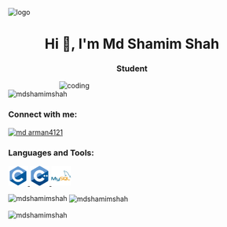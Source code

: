 ![logo](https://github.com/Mdshamimshah/Mdshamimshah/blob/main/Computer%20Science%20Engineer.png)
<h1 align="center">Hi 👋, I'm Md Shamim Shah</h1>
<h3 align="center">Student</h3>
<img align="right" alt="coding" width="400" src="https://camo.githubusercontent.com/19db51af5f90f1b152bc0b9078f5fe97053955be5074f03f17019c70345bdcdb/68747470733a2f2f6d69726f2e6d656469756d2e636f6d2f6d61782f313336302f302a37513379765349765f7430696f4a2d5a2e676966">
<p align="left"> <img src="https://komarev.com/ghpvc/?username=mdshamimshah&label=Profile%20views&color=0e75b6&style=flat" alt="mdshamimshah" /> </p>

<h3 align="left">Connect with me:</h3>
<p align="left">
<a href="https://instagram.com/md arman4121" target="blank"><img align="center" src="https://raw.githubusercontent.com/rahuldkjain/github-profile-readme-generator/master/src/images/icons/Social/instagram.svg" alt="md arman4121" height="30" width="40" /></a>
</p>

<h3 align="left">Languages and Tools:</h3>
<p align="left"> <a href="https://www.cprogramming.com/" target="_blank" rel="noreferrer"> <img src="https://raw.githubusercontent.com/devicons/devicon/master/icons/c/c-original.svg" alt="c" width="40" height="40"/> </a> <a href="https://www.w3schools.com/cpp/" target="_blank" rel="noreferrer"> <img src="https://raw.githubusercontent.com/devicons/devicon/master/icons/cplusplus/cplusplus-original.svg" alt="cplusplus" width="40" height="40"/> </a> <a href="https://www.mysql.com/" target="_blank" rel="noreferrer"> <img src="https://raw.githubusercontent.com/devicons/devicon/master/icons/mysql/mysql-original-wordmark.svg" alt="mysql" width="40" height="40"/> </a> </p>

<p><img align="left" src="https://github-readme-stats.vercel.app/api/top-langs?username=mdshamimshah&show_icons=true&locale=en&layout=compact" alt="mdshamimshah" /></p>

<p>&nbsp;<img align="center" src="https://github-readme-stats.vercel.app/api?username=mdshamimshah&show_icons=true&locale=en" alt="mdshamimshah" /></p>

<p><img align="center" src="https://github-readme-streak-stats.herokuapp.com/?user=mdshamimshah&" alt="mdshamimshah" /></p>
